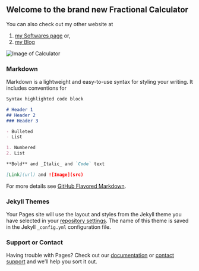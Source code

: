 ## Welcome to the brand new Fractional Calculator

You can also check out my other website at
1. [my Softwares page](https://asmitroy.wixsite.com/softwares) or,
2. [my Blog](https://asmitroy.wixsite.com/blog)

![Image of Calculator](https://previews.123rf.com/images/faysalfarhan/faysalfarhan1601/faysalfarhan160100690/50763638-calculator-icon-glossy-purple-round-button.jpg)

### Markdown

Markdown is a lightweight and easy-to-use syntax for styling your writing. It includes conventions for

```markdown
Syntax highlighted code block

# Header 1
## Header 2
### Header 3

- Bulleted
- List

1. Numbered
2. List

**Bold** and _Italic_ and `Code` text

[Link](url) and ![Image](src)
```

For more details see [GitHub Flavored Markdown](https://guides.github.com/features/mastering-markdown/).

### Jekyll Themes

Your Pages site will use the layout and styles from the Jekyll theme you have selected in your [repository settings](https://github.com/Asmitroy/Fractional-Calculator/settings). The name of this theme is saved in the Jekyll `_config.yml` configuration file.

### Support or Contact

Having trouble with Pages? Check out our [documentation](https://help.github.com/categories/github-pages-basics/) or [contact support](https://github.com/contact) and we’ll help you sort it out.
